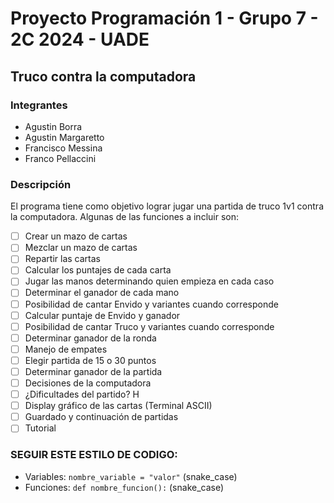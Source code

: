 # Proyecto Programación 1 - Grupo 7 - 2C 2024 - UADE 
## Truco contra la computadora

### Integrantes
 - Agustin Borra
 - Agustin Margaretto
 - Francisco Messina
 - Franco Pellaccini

### Descripción
El programa tiene como objetivo lograr jugar una partida de truco 1v1 contra la computadora. Algunas de las funciones a incluir son:
- [ ] Crear un mazo de cartas
- [ ] Mezclar un mazo de cartas
- [ ] Repartir las cartas
- [ ] Calcular los puntajes de cada carta
- [ ] Jugar las manos determinando quien empieza en cada caso
- [ ] Determinar el ganador de cada mano
- [ ] Posibilidad de cantar Envido y variantes cuando corresponde
- [ ] Calcular puntaje de Envido y ganador
- [ ] Posibilidad de cantar Truco y variantes cuando corresponde
- [ ] Determinar ganador de la ronda
- [ ] Manejo de empates
- [ ] Elegir partida de 15 o 30 puntos
- [ ] Determinar ganador de la partida
- [ ] Decisiones de la computadora
- [ ] ¿Dificultades del partido? H
- [ ] Display gráfico de las cartas (Terminal ASCII)
- [ ] Guardado y continuación de partidas
- [ ] Tutorial

### SEGUIR ESTE ESTILO DE CODIGO:
- Variables: ```nombre_variable = "valor"``` (snake_case)
- Funciones: ```def nombre_funcion():``` (snake_case)



